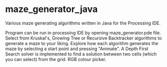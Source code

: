 # maze_generator_java
Various maze generating algorithms written in Java for the Processing IDE. 

Program can be run in processing IDE by opening maze_generator.pde file. 
Select from Kruskal's, Growing Tree or Recursive Backtracker algorithms to generate a maze to your liking. 
Explore how each algorithm generates the maze by selecting a start point and pressing "Animate". 
A Depth First Search solver is implemented to find a solution between two cells (which you can select) from the grid.
RGB colour picker. 
